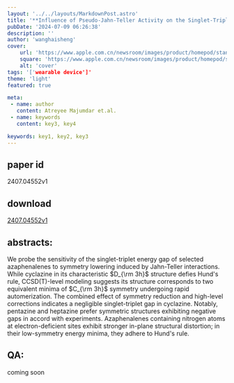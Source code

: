 ```yaml
---
layout: '../../layouts/MarkdownPost.astro'
title: '**Influence of Pseudo-Jahn-Teller Activity on the Singlet-Triplet Gap of Azaphenalenes**'
pubDate: '2024-07-09 06:26:38'
description: ''
author: 'wanghaisheng'
cover:
    url: 'https://www.apple.com.cn/newsroom/images/product/homepod/standard/Apple-HomePod-hero-230118_big.jpg.large_2x.jpg'
    square: 'https://www.apple.com.cn/newsroom/images/product/homepod/standard/Apple-HomePod-hero-230118_big.jpg.large_2x.jpg'
    alt: 'cover'
tags: '['wearable device']' 
theme: 'light'
featured: true

meta:
 - name: author
   content: Atreyee Majumdar et.al.
 - name: keywords
   content: key3, key4

keywords: key1, key2, key3
---
```


## paper id
2407.04552v1
## download
[2407.04552v1](http://arxiv.org/abs/2407.04552v1)
## abstracts:
We probe the sensitivity of the singlet-triplet energy gap of selected azaphenalenes to symmetry lowering induced by Jahn-Teller interactions. While cyclazine in its characteristic $D_{\rm 3h}$ structure defies Hund's rule, CCSD(T)-level modeling suggests its structure corresponds to two equivalent minima of $C_{\rm 3h}$ symmetry undergoing rapid automerization. The combined effect of symmetry reduction and high-level corrections indicates a negligible singlet-triplet gap in cyclazine. Notably, pentazine and heptazine prefer symmetric structures exhibiting negative gaps in accord with experiments. Azaphenalenes containing nitrogen atoms at electron-deficient sites exhibit stronger in-plane structural distortion; in their low-symmetry energy minima, they adhere to Hund's rule.
## QA:
coming soon
